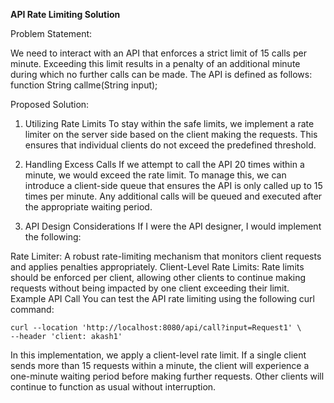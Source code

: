 **API Rate Limiting Solution**

Problem Statement:

We need to interact with an API that enforces a strict limit of 15 calls per minute. Exceeding this limit results in a penalty of an additional minute during which no further calls can be made. 
The API is defined as follows:
function String callme(String input);

Proposed Solution:

1. Utilizing Rate Limits
To stay within the safe limits, we implement a rate limiter on the server side based on the client making the requests. This ensures that individual clients do not exceed the predefined threshold.

2. Handling Excess Calls
If we attempt to call the API 20 times within a minute, we would exceed the rate limit. To manage this, we can introduce a client-side queue that ensures the API is only called up to 15 times per minute.
Any additional calls will be queued and executed after the appropriate waiting period.

4. API Design Considerations
If I were the API designer, I would implement the following:

Rate Limiter: A robust rate-limiting mechanism that monitors client requests and applies penalties appropriately.
Client-Level Rate Limits: Rate limits should be enforced per client, allowing other clients to continue making requests without being impacted by one client exceeding their limit.
Example API Call
You can test the API rate limiting using the following curl command:
```
curl --location 'http://localhost:8080/api/call?input=Request1' \
--header 'client: akash1'
```

In this implementation, we apply a client-level rate limit. If a single client sends more than 15 requests within a minute, the client will experience a one-minute waiting period before making further requests. 
Other clients will continue to function as usual without interruption.
